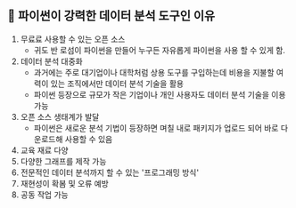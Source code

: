 ## 📌 파이썬이 강력한 데이터 분석 도구인 이유

1. 무료료 사용할 수 있는 오픈 소스
   - 귀도 반 로섬이 파이썬을 만들어 누구든 자유롭게 파이썬을 사용 할 수 있게 함.
2. 데이터 분석 대중화
   - 과거에는 주로 대기업이나 대학처럼 상용 도구를 구입하는데 비용을 지불할 여력이 있는 조직에서만 데이터 분석 기술을 활용
   - 파이썬 등장으로 규모가 작은 기업이나 개인 사용자도 데이터 분석 기술을 이용 가능 
3. 오픈 소스 생태계가 발달
   - 파이썬은 새로운 분석 기법이 등장하면 며칠 내로 패키지가 업로드 되어 바로 다운로드해 사용할 수 있음
4. 교육 재료 다양
5. 다양한 그래프를 제작 가능
6. 전문적인 데이터 분석까지 할 수 있는 '프로그래밍 방식'
7. 재현성이 확봄 및 오류 예방
8. 공동 작업 가능
